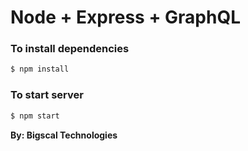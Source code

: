 # Node + Express + GraphQL

### To install dependencies
```sh
$ npm install
```

### To start server
```sh
$ npm start
```

**By: Bigscal Technologies**
